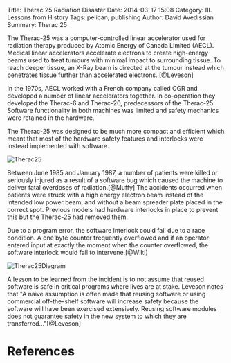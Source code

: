 Title: Therac 25 Radiation Disaster
Date: 2014-03-17 15:08
Category: III. Lessons from History
Tags: pelican, publishing
Author: David Avedissian
Summary: Therac 25

The Therac-25 was a computer-controlled linear accelerator used for radiation
therapy produced by Atomic Energy of Canada Limited (AECL). Medical linear accelerators
accelerate electrons to create high-energy beams used to treat tumours with minimal
impact to surrounding tissue. To reach deeper tissue, an X-Ray beam is directed at the
tumour instead which penetrates tissue further than accelerated electrons. [@Leveson]

In the 1970s, AECL worked with a French company called CGR and developed a number of
linear accelerators together. In co-operation they developed the Therac-6 and Therac-20, predecessors of the Therac-25. Software functionality in both machines was limited
and safety mechanics were retained in the hardware.

The Therac-25 was designed to be much more compact and efficient which meant that most
of the hardware safety features and interlocks were instead implemented with software.

![Therac25](../images/therac25.jpg "http://1.bp.blogspot.com/_EVf-pfwip2k/TDLaHtDmRgI/AAAAAAAAAGM/me4FE4TiceM/s1600/thumb-21367-radiation_therapy.JPG")

<!-- What went wrong? -->

Between June 1985 and January 1987, a number of patients were killed or seriously
injured as a result of a software bug which caused the machine to deliver fatal
overdoses of radiation.[@Muffy] The accidents occurred when patients were struck with a
high energy electron beam instead of the intended low power beam, and without a beam
spreader plate placed in the correct spot. Previous models had hardware interlocks in
place to prevent this but the Therac-25 had removed them.

Due to a program error, the software interlock could fail due to a race condition. A one
byte counter frequently overflowed and if an operator entered input at exactly the moment
when the counter overflowed, the software interlock would fail to intervene.[@Wiki]

![Therac25Diagram](../images/therac25-diagram.png "http://radonc.wikidot.com/localfiles/radiation-accident-therac25/Therac25.png")

<!-- Lessons -->

A lesson to be learned from the incident is to not assume that reused software is
safe in critical programs where lives are at stake. Leveson notes that "A naive assumption is often made that reusing software or using commercial off-the-shelf software will increase safety because the software will have been exercised extensively. Reusing software modules does not guarantee safety in the new system to which they are transferred..."[@Leveson]

References
==========

[@Muffy "The Story of the Therac-25 in LOTOS"]: http://citeseerx.ist.psu.edu/viewdoc/download?doi=10.1.1.298.4751&rep=rep1&type=pdf
[@Wiki "Wikipedia - Therac-25"]: http://en.wikipedia.org/wiki/Therac-25
[@Leveson "Medical Devices: The Therac-25"]: http://sunnyday.mit.edu/papers/therac.pdf
